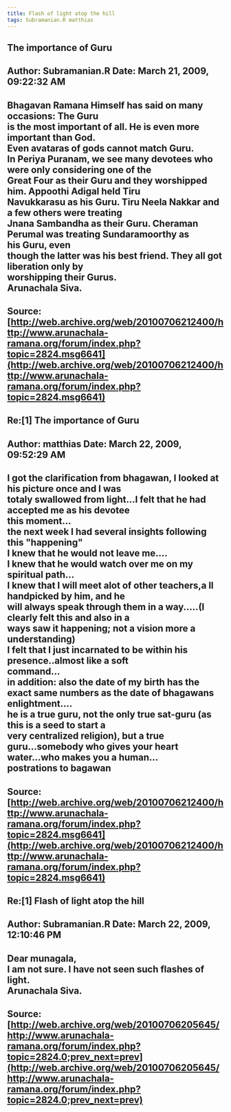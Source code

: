```yaml
--- 
title: Flash of light atop the hill   
tags: Subramanian.R matthias  
---  
```

## The importance of Guru  
Author: Subramanian.R       Date: March 21, 2009, 09:22:32 AM  
---  
Bhagavan Ramana Himself has said on many occasions: The Guru   
is the most important of all. He is even more important than God.   
Even avataras of gods cannot match Guru.   
In Periya Puranam, we see many devotees who were only considering one of the  
Great Four as their Guru and they worshipped him. Appoothi Adigal held Tiru  
Navukkarasu as his Guru. Tiru Neela Nakkar and a few others were treating  
Jnana Sambandha as their Guru. Cheraman Perumal was treating Sundaramoorthy as  
his Guru, even   
though the latter was his best friend. They all got liberation only by  
worshipping their Gurus.   
Arunachala Siva.
 ---  
Source:[http://web.archive.org/web/20100706212400/http://www.arunachala-ramana.org/forum/index.php?topic=2824.msg6641](http://web.archive.org/web/20100706212400/http://www.arunachala-ramana.org/forum/index.php?topic=2824.msg6641)   
---  

## Re:[1] The importance of Guru  
Author: matthias            Date: March 22, 2009, 09:52:29 AM  
---  
I got the clarification from bhagawan, I looked at his picture once and I was  
totaly swallowed from light...I felt that he had accepted me as his devotee  
this moment...   
the next week I had several insights following this "happening"   
I knew that he would not leave me....   
I knew that he would watch over me on my spiritual path...   
I knew that I will meet alot of other teachers,a ll handpicked by him, and he  
will always speak through them in a way.....(I clearly felt this and also in a  
ways saw it happening; not a vision more a understanding)   
I felt that I just incarnated to be within his presence..almost like a soft  
command...   
in addition: also the date of my birth has the exact same numbers as the date of bhagawans  
enlightment....   
he is a true guru, not the only true sat-guru (as this is a seed to start a  
very centralized religion), but a true guru...somebody who gives your heart  
water...who makes you a human...   
postrations to bagawan
 ---  
Source:[http://web.archive.org/web/20100706212400/http://www.arunachala-ramana.org/forum/index.php?topic=2824.msg6641](http://web.archive.org/web/20100706212400/http://www.arunachala-ramana.org/forum/index.php?topic=2824.msg6641)   
---  

## Re:[1] Flash of light atop the hill  
Author: Subramanian.R       Date: March 22, 2009, 12:10:46 PM  
---  
Dear munagala,   
I am not sure. I have not seen such flashes of light.   
Arunachala Siva.
 ---  
Source:[http://web.archive.org/web/20100706205645/http://www.arunachala-ramana.org/forum/index.php?topic=2824.0;prev_next=prev](http://web.archive.org/web/20100706205645/http://www.arunachala-ramana.org/forum/index.php?topic=2824.0;prev_next=prev)   
---  

